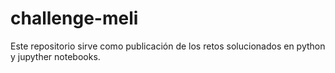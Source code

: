 # challenge-meli
Este repositorio sirve como publicación de los retos solucionados en python y jupyther notebooks.
